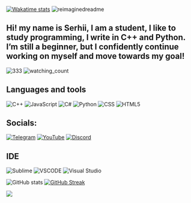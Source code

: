 
[![Wakatime stats](https://github-readme-stats.vercel.app/api/wakatime?username=abendgast)](https://github.com/anuraghazra/github-readme-stats)
<img src="https://myreadme.vercel.app/api/embed/abendgast?panels=userstatistics,toprepositories,toplanguages,commitgraph" alt="reimaginedreadme" />

 ## Hi! my name is Serhii, I am a student, I like to study programming, I write in C++ and Python. I’m still a beginner, but I confidently continue working on myself and move towards my goal!
![333](https://github-profile-summary-cards.vercel.app/api/cards/profile-details?username=abendgast&theme=2077)   <img src="https://widgetbite.com/stats/abendgast" alt="watching_count" />   

                     
## Languages and tools

![C++](https://img.shields.io/badge/C%2B%2B-00599C?style=for-the-badge&logo=c%2B%2B&logoColor=white)
![JavaScript](https://img.shields.io/badge/JavaScript-323330?style=for-the-badge&logo=javascript&logoColor=F7DF1E)
![C#](https://img.shields.io/badge/C%23-239120?style=for-the-badge&logo=c-sharp&logoColor=white)
![Python](https://img.shields.io/badge/Python-FFD43B?style=for-the-badge&logo=python&logoColor=blue)
![CSS](https://img.shields.io/badge/CSS3-1572B6?style=for-the-badge&logo=css3&logoColor=white)
![HTML5](https://img.shields.io/badge/HTML5-E34F26?style=for-the-badge&logo=html5&logoColor=white)


## Socials:

[![Telegram](https://img.shields.io/badge/Telegram-2CA5E0?style=for-the-badge&logo=telegram&logoColor=white)](https://t.me/username_736)
[![YouTube](https://img.shields.io/badge/YouTube-FF0000?style=for-the-badge&logo=youtube&logoColor=white)](https://www.youtube.com/channel/UCNZdG9USQcX4sfVs5OuwjRQ)
[![Discord](https://img.shields.io/badge/Discord-5865F2?style=for-the-badge&logo=discord&logoColor=white)](https://discord.com/channels/@me/897225470192521266)

## IDE

![Sublime](https://img.shields.io/badge/sublime_text-%23575757.svg?&style=for-the-badge&logo=sublime-text&logoColor=important)
![VSCODE](https://img.shields.io/badge/VSCode-0078D4?style=for-the-badge&logo=visual%20studio%20code&logoColor=white)
![Visual Studio](https://img.shields.io/badge/Visual_Studio-5C2D91?style=for-the-badge&logo=visual%20studio&logoColor=white)

![GitHub stats](https://github-readme-stats.vercel.app/api?username=abendgast&show_icons=true&theme=radical)  [![GitHub Streak](http://github-readme-streak-stats.herokuapp.com?user=abendgast&theme=dark&background=000000)](https://git.io/streak-stats)

<img src="https://github-profile-trophy.vercel.app/?username=abendgast&theme=juicyfresh&no-bg=true" />	


